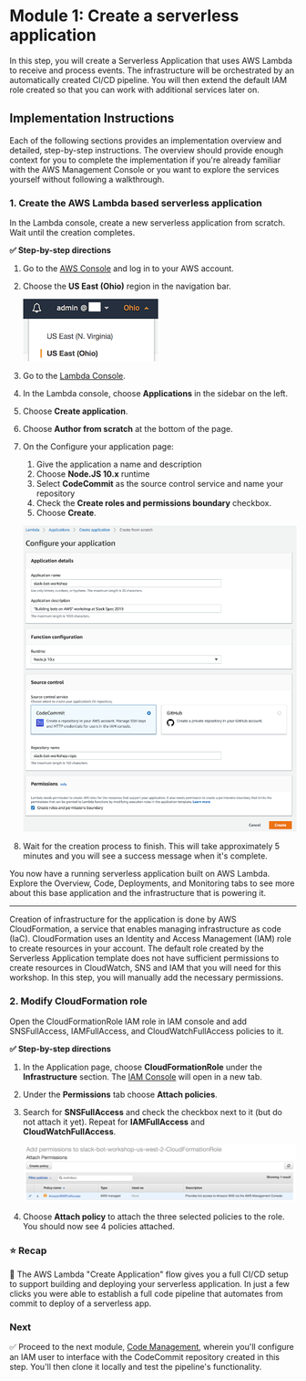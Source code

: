 # Module 1: Create a serverless application

In this step, you will create a Serverless Application that uses AWS Lambda to receive and process events. The infrastructure will be orchestrated by an automatically created CI/CD pipeline. You will then extend the default IAM role created so that you can work with additional services later on.

## Implementation Instructions

Each of the following sections provides an implementation overview and detailed, step-by-step instructions. The overview should provide enough context for you to complete the implementation if you're already familiar with the AWS Management Console or you want to explore the services yourself without following a walkthrough.

### 1. Create the AWS Lambda based serverless application
In the Lambda console, create a new serverless application from scratch. Wait until the creation completes.

**:white_check_mark: Step-by-step directions**

1. Go to the [AWS Console][aws-console] and log in to your AWS account.
1. Choose the **US East (Ohio)** region in the navigation bar.

    ![Region selector](../images/console-region.png)

1. Go to the [Lambda Console][lambda-console].
1. In the Lambda console, choose **Applications** in the sidebar on the left.
1. Choose **Create application**.
1. Choose **Author from scratch** at the bottom of the page.
1. On the Configure your application page:
    1. Give the application a name and description
    1. Choose **Node.JS 10.x** runtime
    1. Select **CodeCommit** as the source control service and name your repository 
    1. Check the **Create roles and permissions boundary** checkbox. 
    1. Choose **Create**.

    ![Create application](../images/console-create-application-step-2.png)

1. Wait for the creation process to finish. This will take approximately 5 minutes and you will see a success message when it's complete.

You now have a running serverless application built on AWS Lambda. Explore the Overview, Code, Deployments, and Monitoring tabs to see more about this base application and the infrastructure that is powering it. 

---

Creation of infrastructure for the application is done by AWS CloudFormation, a service that enables managing infrastructure as code (IaC). CloudFormation uses an Identity and Access Management (IAM) role to create resources in your account. The default role created by the Serverless Application template does not have sufficient permissions to create resources in CloudWatch, SNS and IAM that you will need for this workshop. In this step, you will manually add the necessary permissions.

### 2. Modify CloudFormation role
Open the CloudFormationRole IAM role in IAM console and add SNSFullAccess, IAMFullAccess, and CloudWatchFullAccess policies to it.

**:white_check_mark: Step-by-step directions**

1. In the Application page, choose **CloudFormationRole** under the **Infrastructure** section. The [IAM Console][iam-console] will open in a new tab.
1. Under the **Permissions** tab choose **Attach policies**.
1. Search for **SNSFullAccess** and check the checkbox next to it (but do not attach it yet). Repeat for **IAMFullAccess** and **CloudWatchFullAccess**.
    
    ![SNSFullAccess](../images/permissions-iam-snsfullaccess.png)

1. Choose **Attach policy** to attach the three selected policies to the role. You should now see 4 policies attached.

### :star: Recap

:wrench: The AWS Lambda "Create Application" flow gives you a full CI/CD setup to support building and deploying your serverless application. In just a few clicks you were able to establish a full code pipeline that automates from commit to deploy of a serverless app.

### Next

:white_check_mark: Proceed to the next module, [Code Management][code-management], 
wherein you'll configure an IAM user to interface with the CodeCommit repository created in this step. You'll then clone it locally and test the pipeline's functionality.

[cognito]: https://aws.amazon.com/cognito/
[lambda]: https://aws.amazon.com/lambda/
[api-gw]: https://aws.amazon.com/api-gateway/
[s3]: https://aws.amazon.com/s3/
[dynamodb]: https://aws.amazon.com/dynamodb/
[secrets-manager]: https://aws.amazon.com/secrets-manager/
[sns]: https://aws.amazon.com/sns/
[cloudwatch]: https://aws.amazon.com/cloudwatch/
[chatbot]: https://aws.amazon.com/chatbot/
[aws-sam]: https://aws.amazon.com/serverless/sam/
[codepipeline]: https://aws.amazon.com/codepipeline/
[codecommit]: https://aws.amazon.com/codecommit/
[codebuild]: https://aws.amazon.com/codebuild/
[cloudformation]: https://aws.amazon.com/cloudformation/
[aws-console]: https://console.aws.amazon.com
[iam-console]: https://console.aws.amazon.com/iam/home
[lambda-console]: https://console.aws.amazon.com/lambda/home
[cfn-console]: https://console.aws.amazon.com/cloudformation/home
[s3-console]: https://console.aws.amazon.com/s3/home
[chatbot-console]: https://console.aws.amazon.com/chatbot/home
[api-slack]: https://api.slack.com

[setup]: ../00_Setup/
[cleanup]: ../01_Cleanup/
[serverless-app-setup]: ../1_ServerlessAppSetup/
[code-management]: ../2_CodeManagement/
[setup-chatbot]: ../3_ChatBot/
[notifications]: ../4_AWSNotifications/